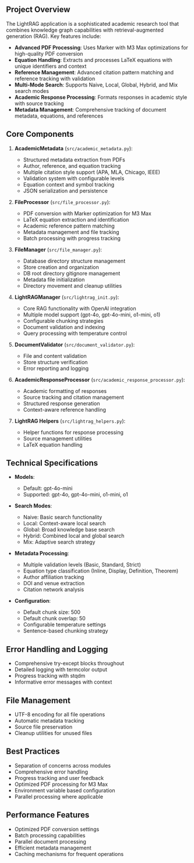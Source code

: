 ## Project Overview
The LightRAG application is a sophisticated academic research tool that combines knowledge graph capabilities with retrieval-augmented generation (RAG). Key features include:

- **Advanced PDF Processing**: Uses Marker with M3 Max optimizations for high-quality PDF conversion
- **Equation Handling**: Extracts and processes LaTeX equations with unique identifiers and context
- **Reference Management**: Advanced citation pattern matching and reference tracking with validation
- **Multi-Mode Search**: Supports Naive, Local, Global, Hybrid, and Mix search modes
- **Academic Response Processing**: Formats responses in academic style with source tracking
- **Metadata Management**: Comprehensive tracking of document metadata, equations, and references

## Core Components

1. **AcademicMetadata** (`src/academic_metadata.py`):
   - Structured metadata extraction from PDFs
   - Author, reference, and equation tracking
   - Multiple citation style support (APA, MLA, Chicago, IEEE)
   - Validation system with configurable levels
   - Equation context and symbol tracking
   - JSON serialization and persistence

2. **FileProcessor** (`src/file_processor.py`):
   - PDF conversion with Marker optimization for M3 Max
   - LaTeX equation extraction and identification
   - Academic reference pattern matching
   - Metadata management and file tracking
   - Batch processing with progress tracking

3. **FileManager** (`src/file_manager.py`):
   - Database directory structure management
   - Store creation and organization
   - DB root directory gitignore management
   - Metadata file initialization
   - Directory movement and cleanup utilities

4. **LightRAGManager** (`src/lightrag_init.py`):
   - Core RAG functionality with OpenAI integration
   - Multiple model support (gpt-4o, gpt-4o-mini, o1-mini, o1)
   - Configurable chunking strategies
   - Document validation and indexing
   - Query processing with temperature control

5. **DocumentValidator** (`src/document_validator.py`):
   - File and content validation
   - Store structure verification
   - Error reporting and logging

6. **AcademicResponseProcessor** (`src/academic_response_processor.py`):
   - Academic formatting of responses
   - Source tracking and citation management
   - Structured response generation
   - Context-aware reference handling

7. **LightRAG Helpers** (`src/lightrag_helpers.py`):
   - Helper functions for response processing
   - Source management utilities
   - LaTeX equation handling

## Technical Specifications

- **Models**: 
  - Default: gpt-4o-mini
  - Supported: gpt-4o, gpt-4o-mini, o1-mini, o1
  
- **Search Modes**:
  - Naive: Basic search functionality
  - Local: Context-aware local search
  - Global: Broad knowledge base search
  - Hybrid: Combined local and global search
  - Mix: Adaptive search strategy

- **Metadata Processing**:
  - Multiple validation levels (Basic, Standard, Strict)
  - Equation type classification (Inline, Display, Definition, Theorem)
  - Author affiliation tracking
  - DOI and venue extraction
  - Citation network analysis

- **Configuration**:
  - Default chunk size: 500
  - Default chunk overlap: 50
  - Configurable temperature settings
  - Sentence-based chunking strategy

## Error Handling and Logging
- Comprehensive try-except blocks throughout
- Detailed logging with termcolor output
- Progress tracking with stqdm
- Informative error messages with context

## File Management
- UTF-8 encoding for all file operations
- Automatic metadata tracking
- Source file preservation
- Cleanup utilities for unused files

## Best Practices
- Separation of concerns across modules
- Comprehensive error handling
- Progress tracking and user feedback
- Optimized PDF processing for M3 Max
- Environment variable based configuration
- Parallel processing where applicable

## Performance Features
- Optimized PDF conversion settings
- Batch processing capabilities
- Parallel document processing
- Efficient metadata management
- Caching mechanisms for frequent operations
